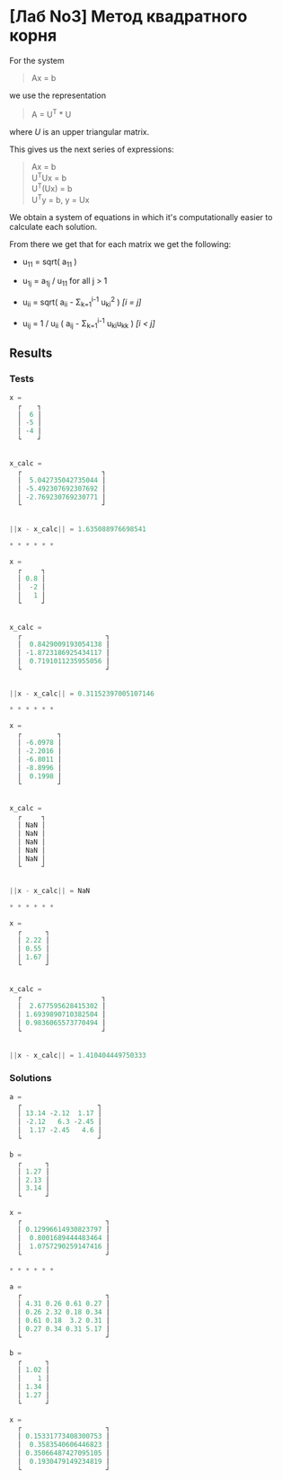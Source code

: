 # [Лаб No3] Метод квадратного корня

For the system

> Ax = b

we use the representation

> A = U<sup>T</sup> * U

where *U* is an upper triangular matrix.

This gives us the next series of expressions:

> Ax = b  
> U<sup>T</sup>Ux = b  
> U<sup>T</sup>(Ux) = b  
> U<sup>T</sup>y = b, y = Ux  

We obtain a system of equations in which
it's computationally easier to calculate each solution.

From there we get that for each matrix we get the following:

- u<sub>11</sub> = sqrt( a<sub>11</sub> )

- u<sub>1j</sub> = a<sub>1j</sub> / u<sub>11</sub> for all j > 1

- u<sub>ii</sub> = sqrt( a<sub>ii</sub> - Σ<sub>k=1</sub><sup>i-1</sup> u<sub>ki</sub><sup>2</sup> ) *[i = j]*

- u<sub>ij</sub> = 1 / u<sub>ii</sub> ( a<sub>ij</sub> - Σ<sub>k=1</sub><sup>i-1</sup> u<sub>ki</sub>u<sub>kk</sub> ) *[i < j]*

## Results

### Tests

```rust
x = 
  ┌    ┐
  │  6 │
  │ -5 │
  │ -4 │
  └    ┘


x_calc = 
  ┌                    ┐
  │  5.042735042735044 │
  │ -5.492307692307692 │
  │ -2.769230769230771 │
  └                    ┘


||x - x_calc|| = 1.635088976698541

* * * * * *

x = 
  ┌     ┐
  │ 0.8 │
  │  -2 │
  │   1 │
  └     ┘


x_calc = 
  ┌                     ┐
  │  0.8429009193054138 │
  │ -1.8723186925434117 │
  │  0.7191011235955056 │
  └                     ┘


||x - x_calc|| = 0.31152397005107146

* * * * * *

x = 
  ┌         ┐
  │ -6.0978 │
  │ -2.2016 │
  │ -6.8011 │
  │ -8.8996 │
  │  0.1998 │
  └         ┘


x_calc = 
  ┌     ┐
  │ NaN │
  │ NaN │
  │ NaN │
  │ NaN │
  │ NaN │
  └     ┘


||x - x_calc|| = NaN

* * * * * *

x = 
  ┌      ┐
  │ 2.22 │
  │ 0.55 │
  │ 1.67 │
  └      ┘


x_calc = 
  ┌                    ┐
  │  2.677595628415302 │
  │ 1.6939890710382504 │
  │ 0.9836065573770494 │
  └                    ┘


||x - x_calc|| = 1.410404449750333
```

### Solutions

```rust
a =
  ┌                   ┐
  │ 13.14 -2.12  1.17 │
  │ -2.12   6.3 -2.45 │
  │  1.17 -2.45   4.6 │
  └                   ┘

b =
  ┌      ┐
  │ 1.27 │
  │ 2.13 │
  │ 3.14 │
  └      ┘

x =
  ┌                     ┐
  │ 0.12996614930823797 │
  │  0.8001689444483464 │
  │  1.0757290259147416 │
  └                     ┘

* * * * * *

a =
  ┌                     ┐
  │ 4.31 0.26 0.61 0.27 │
  │ 0.26 2.32 0.18 0.34 │
  │ 0.61 0.18  3.2 0.31 │
  │ 0.27 0.34 0.31 5.17 │
  └                     ┘

b =
  ┌      ┐
  │ 1.02 │
  │    1 │
  │ 1.34 │
  │ 1.27 │
  └      ┘

x =
  ┌                     ┐
  │ 0.15331773408300753 │
  │  0.3583540606446823 │
  │ 0.35066487427095105 │
  │  0.1930479149234819 │
  └                     ┘
```
